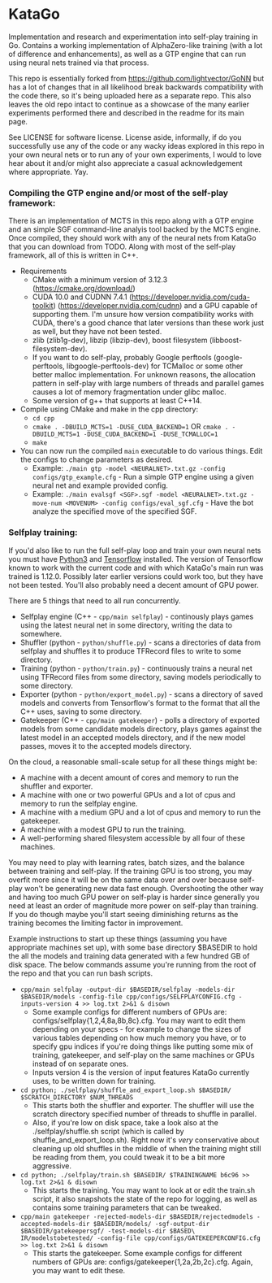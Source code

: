 # KataGo

Implementation and research and experimentation into self-play training in Go. Contains a working implementation of AlphaZero-like training (with a lot of difference and enhancements), as well as a GTP engine that can run using neural nets trained via that process.

This repo is essentially forked from https://github.com/lightvector/GoNN but has a lot of changes that in all likelihood break backwards compatibility with the code there, so it's being uploaded here as a separate repo. This also leaves the old repo intact to continue as a showcase of the many earlier experiments performed there and described in the readme for its main page.

See LICENSE for software license. License aside, informally, if do you successfully use any of the code or any wacky ideas explored in this repo in your own neural nets or to run any of your own experiments, I would to love hear about it and/or might also appreciate a casual acknowledgement where appropriate. Yay.

### Compiling the GTP engine and/or most of the self-play framework:
There is an implementation of MCTS in this repo along with a GTP engine and an simple SGF command-line analyis tool backed by the MCTS engine. Once compiled, they should work with any of the neural nets from KataGo that you can download from TODO. Along with most of the self-play framework, all of this is written in C++.

   * Requirements
      * CMake with a minimum version of 3.12.3 (https://cmake.org/download/)
      * CUDA 10.0 and CUDNN 7.4.1 (https://developer.nvidia.com/cuda-toolkit) (https://developer.nvidia.com/cudnn) and a GPU capable of supporting them. I'm unsure how version compatibility works with CUDA, there's a good chance that later versions than these work just as well, but they have not been tested.
      * zlib (zlib1g-dev), libzip (libzip-dev), boost filesystem (libboost-filesystem-dev).
      * If you want to do self-play, probably Google perftools (google-perftools, libgoogle-perftools-dev) for TCMalloc or some other better malloc implementation. For unknown reasons, the allocation pattern in self-play with large numbers of threads and parallel games causes a lot of memory fragmentation under glibc malloc.
      * Some version of g++ that supports at least C++14.
   * Compile using CMake and make in the cpp directory:
      * `cd cpp`
      * `cmake . -DBUILD_MCTS=1 -DUSE_CUDA_BACKEND=1` OR `cmake . -DBUILD_MCTS=1 -DUSE_CUDA_BACKEND=1 -DUSE_TCMALLOC=1`
      * `make`
   * You can now run the compiled `main` executable to do various things. Edit the configs to change parameters as desired.
      * Example: `./main gtp -model <NEURALNET>.txt.gz -config configs/gtp_example.cfg` - Run a simple GTP engine using a given neural net and example provided config.
      * Example: `./main evalsgf <SGF>.sgf -model <NEURALNET>.txt.gz -move-num <MOVENUM> -config configs/eval_sgf.cfg` - Have the bot analyze the specified move of the specified SGF.

### Selfplay training:
If you'd also like to run the full self-play loop and train your own neural nets you must have [Python3](https://www.python.org/) and [Tensorflow](https://www.tensorflow.org/install/) installed. The version of Tensorflow known to work with the current code and with which KataGo's main run was trained is 1.12.0. Possibly later earlier versions could work too, but they have not been tested. You'll also probably need a decent amount of GPU power.

There are 5 things that need to all run concurrently.
   * Selfplay engine (C++ - `cpp/main selfplay`) - continously plays games using the latest neural net in some directory, writing the data to somewhere.
   * Shuffler (python - `python/shuffle.py`) - scans a directories of data from selfplay and shuffles it to produce TFRecord files to write to some directory.
   * Training (python - `python/train.py`) - continuously trains a neural net using TFRecord files from some directory, saving models periodically to some directory.
   * Exporter (python - `python/export_model.py`) - scans a directory of saved models and converts from Tensorflow's format to the format that all the C++ uses, saving to some directory.
   * Gatekeeper (C++ - `cpp/main gatekeeper`) - polls a directory of exported models from some candidate models directory, plays games against the latest model in an accepted models directory, and if the new model passes, moves it to the accepted models directory.

On the cloud, a reasonable small-scale setup for all these things might be:
   * A machine with a decent amount of cores and memory to run the shuffler and exporter.
   * A machine with one or two powerful GPUs and a lot of cpus and memory to run the selfplay engine.
   * A machine with a medium GPU and a lot of cpus and memory to run the gatekeeper.
   * A machine with a modest GPU to run the training.
   * A well-performing shared filesystem accessible by all four of these machines.

You may need to play with learning rates, batch sizes, and the balance between training and self-play. If the training GPU is too strong, you may overfit more since it will be on the same data over and over because self-play won't be generating new data fast enough. Overshooting the other way and having too much GPU power on self-play is harder since generally you need at least an order of magnitude more power on self-play than training. If you do though maybe you'll start seeing diminishing returns as the training becomes the limiting factor in improvement.

Example instructions to start up these things (assuming you have appropriate machines set up), with some base directory $BASEDIR to hold the all the models and training data generated with a few hundred GB of disk space. The below commands assume you're running from the root of the repo and that you can run bash scripts.
   * `cpp/main selfplay -output-dir $BASEDIR/selfplay -models-dir $BASEDIR/models -config-file cpp/configs/SELFPLAYCONFIG.cfg -inputs-version 4 >> log.txt 2>&1 & disown`
     * Some example configs for different numbers of GPUs are: configs/selfplay{1,2,4,8a,8b,8c}.cfg. You may want to edit them depending on your specs - for example to change the sizes of various tables depending on how much memory you have, or to specify gpu indices if you're doing things like putting some mix of training, gatekeeper, and self-play on the same machines or GPUs instead of on separate ones.
     * Inputs version 4 is the version of input features KataGo currently uses, to be written down for training.
   * `cd python; ./selfplay/shuffle_and_export_loop.sh $BASEDIR/ $SCRATCH_DIRECTORY $NUM_THREADS`
     * This starts both the shuffler and exporter. The shuffler will use the scratch directory specified number of threads to shuffle in parallel.
     * Also, if you're low on disk space, take a look also at the ./selfplay/shuffle.sh script (which is called by shuffle_and_export_loop.sh). Right now it's *very* conservative about cleaning up old shuffles in the middle of when the training might still be reading from them, you could tweak it to be a bit more aggressive.
   * `cd python; ./selfplay/train.sh $BASEDIR/ $TRAININGNAME b6c96 >> log.txt 2>&1 & disown`
     * This starts the training. You may want to look at or edit the train.sh script, it also snapshots the state of the repo for logging, as well as contains some training parameters that can be tweaked.
   * `cpp/main gatekeeper -rejected-models-dir $BASEDIR/rejectedmodels -accepted-models-dir $BASEDIR/models/ -sgf-output-dir $BASEDIR/gatekeepersgf/ -test-models-dir $BASED\
IR/modelstobetested/ -config-file cpp/configs/GATEKEEPERCONFIG.cfg >> log.txt 2>&1 & disown`
     * This starts the gatekeeper. Some example configs for different numbers of GPUs are: configs/gatekeeper{1,2a,2b,2c}.cfg. Again, you may want to edit these.


